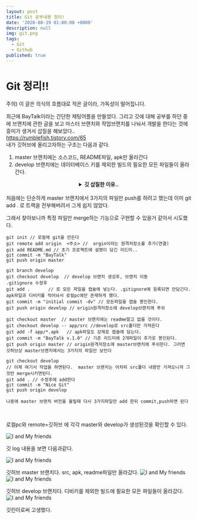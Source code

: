 ```yaml
---
layout: post
title: Git 공부내용 정리!
date: '2020-08-19 01:00:00 +0000'
description: null
img: git.png
tags:
  - Git
  - Github
published: true
---
```

# Git 정리!!
주의) 이 글은 의식의 흐름대로 적은 글이라, 가독성이 떨어집니다.


최근에 BayTalk이라는 간단한 채팅어플을 만들었다. 그리고 깃에 대해 공부를 하던 중에 브랜치에 관한 글을 보고 마스터 브랜치와 작업브랜치를 나눠서 개발을 한다는 것에 흥미가 생겨서 삽질을 해보았다..  
<a href="https://rumblefish.tistory.com/65" target="_blank">https://rumblefish.tistory.com/65</a>
<br>
내가 깃허브에 올리고자하는 구조는 다음과 같다.
1. master 브랜치에는 소스코드, README파일, apk만 올라간다 
2. develop 브랜치에는 데이터베이스 키를 제외한 빌드의 필요한 모든 파일들이 올라간다.


<center>
<details>
    <summary><b>깃 삽질한 이유..</b></summary>


로컬PC기준에서
.gitignore에 디비키를 제외를 하고 새로운 브랜치를 만들었다.<br>
생각대로라면 새로운 브랜치에는 디비키가 없어야 하는데 실제로는 그대로 있는 것이다.<br>
그래서 아무생각없이 삭제를 했다.<br>
그리고 마스터 브랜치로 가보니까 디비키가 사라졌다!<br>
이 사건으로 인해 깃에 대해 더 공부를 하게 된거같다.
<br>
그 전에는 git add . 나 git commit을 마구마구 남발하며 깃을 써왔다.<br>
하지만 이날 삽질을 많이해서 이제는 이해를 했다.<br>
나만의 방식으로 정리하자면..<br>
우선 git add 는 파일들을 깃에 담는다,트랙한다, 깃 위에 올린다 등등 으로 해석할 수 있다.<br>
git commit 은 add로 올려진 파일들을 하나의 캡슐로 만든다는 것이다.<br>
<br>
이를 토대로 위 사건을 해석했다.<br>
.gitignore에 있는 파일은 git add 로 트랙이 되지않는다.<br>
즉 git이라는 캡슐안에 넣지 못하는것이다.<br>
여기서 나는 디비키를 넣었기 때문에 이 디비키는 로컬PC에만 존재하는것이고 git 캡슐에 담겨있지 않았던 내용이다.
<br>
그래서 새로운 브랜치로 가도 키 파일은 보이는게 당연하고 키 파일은 새로운 브랜치에 속한것도 아니다. <br>이 어느 git캡슐에도 속하지 않은 파일을 삭제했으니.. 그냥 사라진것이다.
<br>
그럼 별개로 만약 마스터 브랜치에는 1.txt가 있는데 새로운 브랜치에서는 이를 삭제하고 싶다면 어떻게 할까?
<br>
마스터 브랜치에서 add . 로 현재폴더의 모든 내용을 캡슐에 넣고 commit으로 캡슐을 봉인한다. <br>그후 새로운 브랜치를 만들고 보면 1.txt가 있을것이다. 이때 이를 삭제하고 바로 마스터 브랜치로 가면 에러가 난다.<br>

1.txt를 삭제하고 commit으로 브랜치를 꼭 캡슐 봉인한뒤 보면<br>
master에는 1.txt가 있고 새로운 브랜치에는 없는것을 확인할 수 있다
</details>
</center>


<br>
처음에는 단순하게 master 브랜치에서 3가지의 파일만 push를 하려고 했는데  
이미 git add . 로  트랙을 전부해버려서 그게 쉽지 않았다.

그래서 찾아보니까 특정 파일만 merge하는 기능으로 구현할 수 있을거 같아서 시도했다.

```git
git init // 로컬에 git을 만든다
git remote add origin  <주소> //  orgin이라는 원격저장소를 추가(연결) 
git add README.md // 초기 프로젝트에 설명이 담긴 리드미..
git commit -m "BayTalk"
git push origin master

git branch develop 
git checkout develop  // develop 브랜치 생성후, 브랜치 이동
.gitignore 수정후
git add .       // 로 모든 파일을 캡슐에 넣는다. .gitignore에 등록되면 안담긴다. apk파일과 디비키를 적어놔서 로컬pc에만 존재하게 했다.
git commit -m "initial commit -dv" // 모든파일을 캡슐 봉인한다.
git push origin develop // origin원격저장소에 develop브랜치에 푸쉬

git checkout master  // master 브랜치에는 readme말고 없을 것이다.
git checkout develop -- app/src //develop로 src폴더만 가져온다
git add -f app/*.apk   // apk파일도 강제로 캡슐에 담는다.
git commit -m "BayTalk v.1.0" // 기존 리드미에 2개파일이 추가로 봉인된다.
git push origin master // origin원격저장소에 master브랜치에 푸쉬한다. 그러면 깃허브상 master브랜치에서는 3가지의 파일만 보인다

git checkout develop
// 이제 여기서 작업을 하면된다.  master 브랜치는 어차피 src폴더 내용만 가져오니까 그것만 merge시키면된다.
git add . // 수정후에 add한다
git commit -m "Nice Git"
git push origin develop

나중에 master 브랜치 버전을 올릴때 다시 3가지파일만 add 한뒤 commit,push하면 된다
```
<br>

로컬pc와 remote=깃허브 에 각각 master와 develop가 생성된것을 확인할 수 있다.

![I and My friends]({{site.baseurl}}/assets/img/git/remote.PNG)



깃 log 내용을 보면 다음과같다.

![I and My friends]({{site.baseurl}}/assets/img/git/tree.PNG)

깃허브 master 브랜치다. src, apk, readme파일만 올라갔다.
![I and My friends]({{site.baseurl}}/assets/img/git/f.PNG)
![I and My friends]({{site.baseurl}}/assets/img/git/f2.PNG)

깃허브 develop 브랜치다. 디비키를 제외한 빌드에 필요한 모든 파일들이  올라갔다.
![I and My friends]({{site.baseurl}}/assets/img/git/gg.PNG)


깃린이로써 고생했다.
